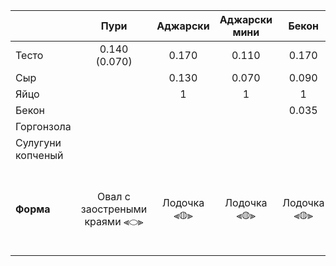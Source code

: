 
|                   |           **Пури**            | **Аджарски** | **Аджарски мини** |  **Бекон**  | **Горгонзола** |                  **Горский**                  |
|:----------------- |:-----------------------------:|:------------:|:-----------------:|:-----------:|:--------------:|:---------------------------------------------:|
| Тесто             |         0.140 (0.070)         |    0.170     |       0.110       |    0.170    |     0.170      |                     0.350                     |
| Сыр               |                               |    0.130     |       0.070       |    0.090    |     0.090      |                     0.400                     |
| Яйцо              |                               |      1       |         1         |      1      |                |                                               |
| Бекон             |                               |              |                   |    0.035    |                |                                               |
| Горгонзола        |                               |              |                   |             |     0.035      |                                               |
| Сулугуни копченый |                               |              |                   |             |                |                     0.050                     |
| **Форма**         | Овал с заостреными краями ⫷⬭⫸ | Лодочка ⫷◍⫸  |    Лодочка ⫷◍⫸    | Лодочка ⫷◍⫸ |  Лодочка  ⫷◍⫸  | Открытый круг с сыром, края загнуты на 2см. ◯ | 

